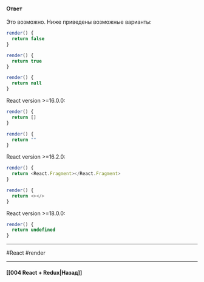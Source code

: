 #### Ответ

Это возможно. Ниже приведены возможные варианты:

```js
render() {
  return false
}
```

```js
render() {
  return true
}
```

```js
render() {
  return null
}
```

React version >=16.0.0:

```js
render() {
  return []
}
```

```js
render() {
  return ""
}
```

React version >=16.2.0:

```js
render() {
  return <React.Fragment></React.Fragment>
}
```

```js
render() {
  return <></>
}
```

React version >=18.0.0:

```js
render() {
  return undefined
}
```

____
#React #render

____

#### [[004 React + Redux|Назад]]
